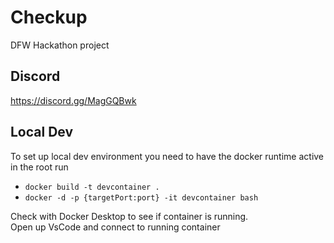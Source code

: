 # Checkup
DFW Hackathon project

## Discord
https://discord.gg/MagGQBwk

## Local Dev
To set up local dev environment you need to have the docker runtime active
in the root run 
 - `docker build -t devcontainer .`
 - `docker -d -p {targetPort:port} -it devcontainer bash`

Check with Docker Desktop to see if container is running. \
Open up VsCode and connect to running container

